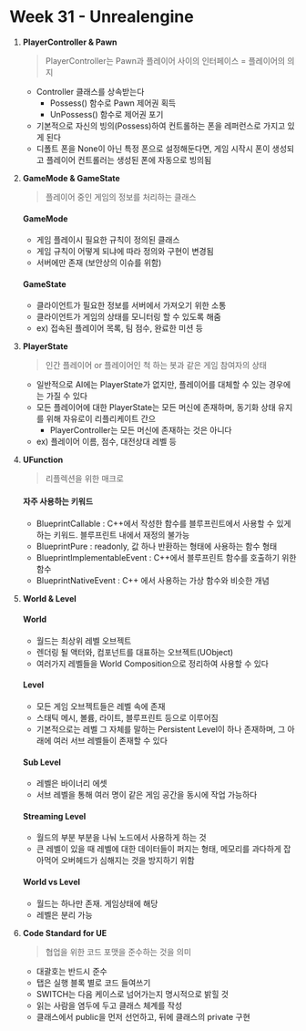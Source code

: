 # Week 31 - Unrealengine

1. **PlayerController & Pawn**

    > PlayerController는 Pawn과 플레이어 사이의 인터페이스 = 플레이어의 의지

    - Controller 클래스를 상속받는다
        - Possess() 함수로 Pawn 제어권 획득
        - UnPossess() 함수로 제어권 포기
    - 기본적으로 자신의 빙의(Possess)하여 컨트롤하는 폰을 레퍼런스로 가지고 있게 된다
    - 디폴트 폰을 None이 아닌 특정 폰으로 설정해둔다면, 게임 시작시 폰이 생성되고 플레이어 컨트롤러는 생성된 폰에 자동으로 빙의됨

2. **GameMode & GameState**

    > 플레이어 중인 게임의 정보를 처리하는 클래스

    #### GameMode

    - 게임 플레이시 필요한 규칙이 정의된 클래스
    - 게임 규칙이 어떻게 되냐에 따라 정의와 구현이 변경됨
    - 서버에만 존재 (보안상의 이슈를 위함)
    
    #### GameState

    - 클라이언트가 필요한 정보를 서버에서 가져오기 위한 소통
    - 클라이언트가 게임의 상태를 모니터링 할 수 있도록 해줌
    - ex) 접속된 플레이어 목록, 팀 점수, 완료한 미션 등

3. **PlayerState**

    > 인간 플레이어 or 플레이어인 척 하는 봇과 같은 게임 참여자의 상태

    - 일반적으로 AI에는 PlayerState가 없지만, 플레이어를 대체할 수 있는 경우에는 가질 수 있다
    - 모든 플레이어에 대한 PlayerState는 모든 머신에 존재하며, 동기화 상태 유지를 위해 자유로이 리플리케이트 간으
        - PlayerController는 모든 머신에 존재하는 것은 아니다
    - ex) 플레이어 이름, 점수, 대전상대 레벨 등

4. **UFunction**

    > 리플렉션을 위한 매크로

    #### 자주 사용하는 키워드

    - BlueprintCallable :  C++에서 작성한 함수를 블루프린트에서 사용할 수 있게 하는 키워드. 블루프린트 내에서 재정의 불가능
    - BlueprintPure : readonly, 값 하나 반환하는 형태에 사용하는 함수 형태
    - BlueprintImplementableEvent : C++에서 블루프린트 함수를 호출하기 위한 함수
    - BlueprintNativeEvent : C++ 에서 사용하는 가상 함수와 비슷한 개념

5. **World & Level**

    #### World

    - 월드는 최상위 레벨 오브젝트
    - 렌더링 될 액터와, 컴포넌트를 대표하는 오브젝트(UObject)
    - 여러가지 레벨들을 World Composition으로 정리하여 사용할 수 있다

    #### Level

    - 모든 게임 오브젝트들은 레벨 속에 존재
    - 스태틱 메시, 볼륨, 라이트, 블루프린트 등으로 이루어짐
    - 기본적으로는 레벨 그 자체를 말하는 Persistent Level이 하나 존재하며, 그 아래에 여러 서브 레벨들이 존재할 수 있다

    #### Sub Level

    - 레벨은 바이너리 에셋
    - 서브 레벨을 통해 여러 명이 같은 게임 공간을 동시에 작업 가능하다

    #### Streaming Level

    - 월드의 부분 부분을 나눠 노드에서 사용하게 하는 것
    - 큰 레벨이 있을 때 레벨에 대한 데이터들이 퍼지는 형태, 메모리를 과다하게 잡아먹어 오버헤드가 심해지는 것을 방지하기 위함

    #### World vs Level

    - 월드는 하나만 존재. 게임상태에 해당
    - 레벨은 분리 가능

6. **Code Standard for UE**

    > 협업을 위한 코드 포맷을 준수하는 것을 의미

    - 대괄호는 반드시 준수
    - 탭은 실행 블록 별로 코드 들여쓰기
    - SWITCH는 다음 케이스로 넘어가는지 명시적으로 밝힐 것
    - 읽는 사람을 염두에 두고 클래스 체계를 작성
    - 클래스에서 public을 먼저 선언하고, 뒤에 클래스의 private 구현